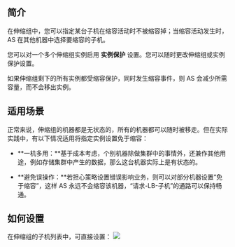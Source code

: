## 简介
在伸缩组中，您可以指定某台子机在缩容活动时不被缩容掉；当缩容活动发生时，AS 在其他机器中选择要缩容的子机。

您可以对一个多个伸缩组实例启用 **实例保护** 设置。您可以随时更改伸缩组或实例保护设置。

如果伸缩组剩下的所有实例都受缩容保护，同时发生缩容事件，则 AS 会减少所需容量，而不会移出实例。

## 适用场景

正常来说，伸缩组的机器都是无状态的，所有的机器都可以随时被移走。但在实际实践中，有以下情况适用将指定实例设置免于缩容：

- **一机多用：**基于成本考虑，个别机器除做集群中的事情外，还兼作其他用途，例如存储集群中产生的数据，那么这台机器实际上是有状态的。

- **避免误操作：**若担心策略设置错误影响业务，则可以对部分机器设置“免于缩容”，这样 AS 永远不会缩容该机器，“请求-LB-子机”的通路可以保持畅通。

## 如何设置
在伸缩组的子机列表中，可直接设置：
![](https://mc.qcloudimg.com/static/img/f913547df4ed60c7aecb8784b1965a07/1.jpg)
